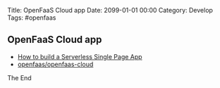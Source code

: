 Title:  OpenFaaS Cloud app
Date: 2099-01-01 00:00
Category: Develop
Tags: #openfaas

## OpenFaaS Cloud app

* [How to build a Serverless Single Page App](https://www.openfaas.com/blog/serverless-single-page-app/)
* [openfaas/openfaas-cloud](https://github.com/openfaas/openfaas-cloud#get-started)

The End